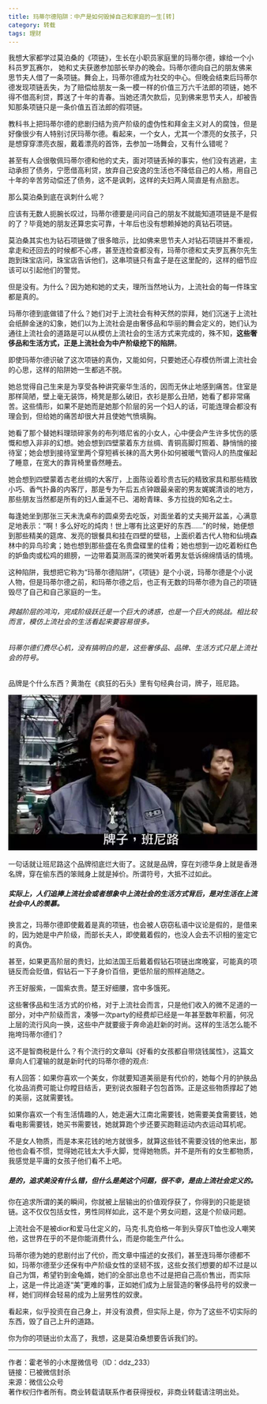 ```yaml
---
title: 玛蒂尔德陷阱：中产是如何毁掉自己和家庭的一生[转]
category: 转载
tags: 理财
---
```


我想大家都学过莫泊桑的《项链》，生长在小职员家庭里的玛蒂尔德，嫁给一个小科员罗瓦赛尔， 她和丈夫获邀参加部长举办的晚会。玛蒂尔德向自己的朋友佛来思节夫人借了一条项链。舞会上，玛蒂尔德成为社交的中心。但晚会结束后玛蒂尔德发现项链丢失，为了赔偿给朋友一条一模一样的价值三万六千法郎的项链，她不得不借高利贷<!--more-->，葬送了十年的青春。当她还清欠款后，见到佛来思节夫人，却被告知那条项链只是一条价值五百法郎的假项链。

教科书上把玛蒂尔德的悲剧归结为资产阶级的虚伪性和拜金主义对人的腐蚀，但是好像很少有人特别讨厌玛蒂尔德。看起来，一个女人，尤其一个漂亮的女孩子，只是想穿穿漂亮衣服，戴着漂亮的首饰，去参加一场舞会，又有什么错呢？

甚至有人会很敬佩玛蒂尔德和他的丈夫，面对项链丢掉的事实，他们没有逃避，主动承担了债务，宁愿借高利贷，放弃自己安逸的生活也不降低自己的人格，用自己十年的辛苦劳动偿还了债务，这不是讽刺，这样的夫妇两人简直是有点励志。

那么莫泊桑到底在讽刺什么呢？

应该有无数人扼腕长叹过，玛蒂尔德要是问问自己的朋友不就能知道项链是不是假的了？毕竟她的朋友还算忠实可靠，十年后也没有想赖掉她的真钻石项链。

莫泊桑其实也为钻石项链做了很多暗示，比如佛来思节夫人对钻石项链并不重视，拿走和还回去的时候都不心疼，甚至连检查都没有，玛蒂尔德和丈夫罗瓦赛尔先生跑到珠宝店问，珠宝店告诉他们，这串项链只有盒子是在这里配的，这样的细节应该可以引起他们的警觉。

但是没有。为什么？因为她和她的丈夫，理所当然地认为，上流社会的每一件珠宝都是真的。

玛蒂尔德到底做错了什么？她们对于上流社会有种天然的崇拜，她们沉迷于上流社会纸醉金迷的幻象，她们以为上流社会是由奢侈品和华丽的舞会定义的，她们认为通往上流社会的道路是可以从模仿上流社会的生活方式来完成的，殊不知，**这些奢侈品和生活方式，正是上流社会为中产阶级挖下的陷阱**。

即使玛蒂尔德识破了这次项链的真伪，又能如何，只要她还心存模仿所谓上流社会的心思，这样的陷阱她一生都逃不脱。

她总觉得自己生来是为享受各种讲究豪华生活的，因而无休止地感到痛苦。住室是那样简陋，壁上毫无装饰，椅凳是那么破旧，衣衫是那么丑陋，她看了都非常痛苦。这些情形，如果不是她而是她那个阶层的另一个妇人的话，可能连理会都没有理会到，但给她的痛苦却很大并且使她气愤填胸。

她看了那个替她料理琐碎家务的布列塔尼省的小女人，心中便会产生许多忧伤的感慨和想入非非的幻想。她会想到四壁蒙着东方丝绸、青铜高脚灯照着、静悄悄的接待室；她会想到接待室里两个穿短裤长袜的高大男仆如何被暖气管闷人的热度催起了睡意，在宽大的靠背椅里昏然睡去。

她会想到四壁蒙着古老丝绸的大客厅，上面陈设着珍贵古玩的精致家具和那些精致小巧、香气扑鼻的内客厅，那是专为午后五点钟跟最亲密的男友娓娓清谈的地方，那些朋友当然都是所有的妇人垂涎不已、渴盼青睐、多方拉拢的知名之士。

每逢她坐到那张三天未洗桌布的圆桌旁去吃饭，对面坐着的丈夫揭开盆盖，心满意足地表示：“啊！多么好吃的炖肉！世上哪有比这更好的东西……”的时候，她便想到那些精美的筵席、发亮的银餐具和挂在四壁的壁毯，上面织着古代人物和仙境森林中的异鸟珍禽；她也想到那些盛在名贵盘碟里的佳肴；她也想到一边吃着粉红色的妒鱼肉或松鸡的翅膀，一边带着莫测高深的微笑听着男友低诉绵绵情话的情境。

这种陷阱，我想把它称为“玛蒂尔德陷阱”，《项链》是个小说，玛蒂尔德是个小说人物，但是玛蒂尔德之前，和玛蒂尔德之后，也正有无数的玛蒂尔德为自己的项链毁尽了自己和自己家庭的一生。

###### 跨越阶层的鸿沟，完成阶级跃迁是一个巨大的诱惑，也是一个巨大的挑战。相比较而言，模仿上流社会的生活看起来要容易很多。

###### 玛蒂尔德们费尽心机，没有搞明白的是，这些奢侈品、品牌、生活方式只是上流社会的符号。

品牌是个什么东西？黄渤在《疯狂的石头》里有句经典台词，牌子，班尼路。

![](/img/2019-07-23-02.jpeg)

一句话就让班尼路这个品牌彻底烂大街了。这就是品牌，穿在刘德华身上就是香港名牌，穿在偷东西的笨贼身上就是掉价。所谓符号，大抵不过如此。

##### 实际上，人们追捧上流社会或者想象中上流社会的生活方式背后，是对生活在上流社会中人的羡慕。
换言之，玛蒂尔德即使戴着是真的项链，也会被人窃窃私语中议论是假的，是借来的，因为她是中产阶级，而部长夫人，即使戴着假的，也没人会去不识相的鉴定它的真伪。

甚至，如果更高阶层的贵妇，比如法国王后戴着假钻石项链出席晚宴，可能真的项链反而会贬值，假钻石一下子身价百倍，更低阶层的照样追随之。

齐王好服紫，一国紫衣贵。楚王好细腰，宫中多饿死。

这些奢侈品和生活方式的价格，对于上流社会而言，只是他们收入的微不足道的一部分，对中产阶级而言，凑够一次party的经费却已经是一年甚至数年积蓄，何况上层的流行风向一换，这些中产就要疲于奔命追赶新的时尚。这样的生活怎么能不拖垮玛蒂尔德们？

这不是智商税是什么？有个流行的文章叫《好看的女孩都自带烧钱属性》，这篇文章向人们灌输的就是新时代的玛蒂尔德的观点:

有人回答：如果你喜欢一个美女，你就要知道美丽是有代价的，她每个月的护肤品化妆品消费可能让你瞠目结舌，更别说衣服鞋子包包首饰。正是这些物质撑起了她的美丽，这就需要钱。

如果你喜欢一个有生活情趣的人，她走遍大江南北需要钱，她需要美食需要钱，她看电影需要钱，她买书需要钱，她就算跑个步还要买跑鞋运动内衣运动耳机呢。

不是女人物质，而是本来花钱的地方就很多，就算这些钱不需要没钱的他来出，那他也会看不惯，觉得她花钱太大手大脚，觉得她物质。并不是所有的女生都物质，我感觉是平庸的女孩子他们看不上吧。

##### 是的，追求美没有什么错，但什么是美这个问题，很不幸，是由上流社会定义的。

你在追求所谓的美的瞬间，你就被上层输出的价值观俘获了，你得到的只能是锁链。这不仅仅包括女性，男性同样如此，这不是个男女问题，这是个阶级问题。

上流社会不是被dior和爱马仕定义的，马克·扎克伯格一年到头穿灰T恤也没人嘲笑他，这世界在乎的不是你能消费什么，而是你能生产什么。

玛蒂尔德为她的悲剧付出了代价，而文章中描述的女孩们，甚至连玛蒂尔德都不如，玛蒂尔德至少还保有中产阶级女性的坚韧不拔，这些女孩们想要的却不过是以自己为饵，希望钓到金龟婿，她们的全部出息也不过是把自己高价售出，而实际上，这是一件比追逐“美”更难的事，正如她们成为上层营造的奢侈品符号的奴隶一样，她们同样会轻易的成为上层男性的奴隶。

看起来，似乎投资在自己身上，并没有浪费，但实际上是，你为了这些不切实际的东西，毁了自己上升的道路。

你为你的项链出价太高了，我想，这是莫泊桑想要告诉我们的。

***

作者：霍老爷的小木屋微信号（ID：ddz_233）<br>
链接：已被微信封杀<br>
来源：微信公众号<br>
著作权归作者所有。商业转载请联系作者获得授权，非商业转载请注明出处。
